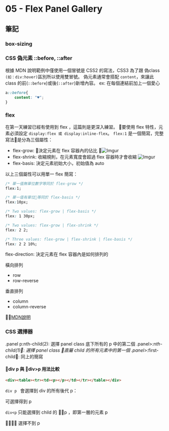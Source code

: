 # 05 - Flex Panel Gallery

## 筆記

### box-sizing



### CSS 偽元素 ::before, ::after
根據 MDN 說明範例中僅使用一個冒號是 CSS2 的寫法，CSS3 為了跟 偽class `(如：div:hover)`區別所以使用雙冒號。
偽元素通常會搭配 `content`，來讓此 class 的前(`::before`)或後(`::after`)新增內容。
ex: 在每個連結前加上一個愛心
```css
a::before{
    content: "♥";
}
```
### flex
在第一天練習已經有使用到 flex ，這篇則是更深入練習。
要使用 flex 特性，元素必須設定 `display:flex 或 display:inline-flex`。
`flex:1` 是一個簡寫，完整寫法是分為三個屬性：

- flex-grow: 決定元素在 flex 容器內的佔比
![Imgur](https://i.imgur.com/B0Kn0rQ.png)
- flex-shrink: 收縮規則，在元素寬度會超過 flex 容器時才會收縮
![Imgur](https://i.imgur.com/RZvz1iB.png)
- flex-basis: 決定元素初始大小，初始值為 auto

以上三個屬性可以用單一 flex 簡寫：
```css
/* 單一值無單位數字等同於 flex-grow */
flex:1;

/* 單一值有單位等同於 flex-basis */
flex:10px;

/* Two values: flex-grow | flex-basis */
flex: 1 30px;

/* Two values: flex-grow | flex-shrink */
flex: 2 2;

/* Three values: flex-grow | flex-shrink | flex-basis */
flex: 2 2 10%;

```

flex-direction: 決定元素在 flex 容器內是如何排列的

橫向排列
- row
- row-reverse

垂直排列
- column
- column-reverse

[MDN說明](https://developer.mozilla.org/zh-CN/docs/Web/CSS/flex)

### CSS 選擇器
.panel p:nth-child(2): 選擇 panel class 底下所有的 p 中的第二個
.panel>*:nth-child(1): 選擇 panel class 直屬 child 的所有元素中的第一個
.panel>*:first-child: 同上的簡寫

#### div p 與 div>p 用法比較

```html
<div><table><tr><td><p></p></td></tr></table></div>
```

`div p ` 會選擇到 div 的所有後代 p：

可選擇得到 p


`div<p` 只能選擇到 child 的 p ，即第一層的元素 p


選擇不到 p
